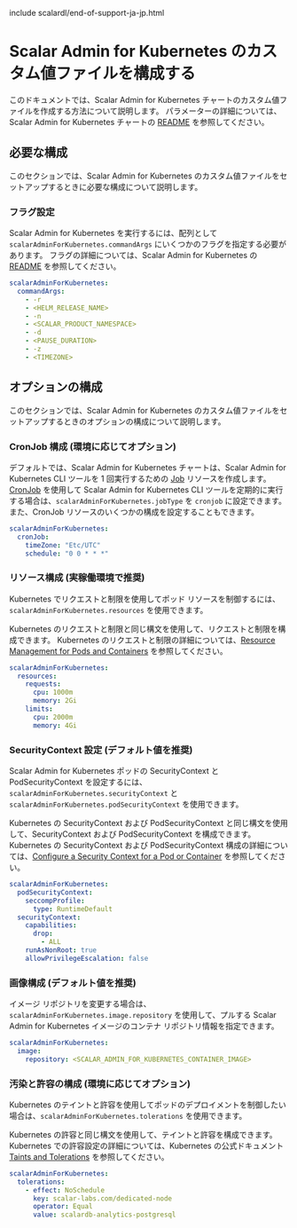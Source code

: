 include scalardl/end-of-support-ja-jp.html

# Scalar Admin for Kubernetes のカスタム値ファイルを構成する

このドキュメントでは、Scalar Admin for Kubernetes チャートのカスタム値ファイルを作成する方法について説明します。 パラメーターの詳細については、Scalar Admin for Kubernetes チャートの [README](https://github.com/scalar-labs/helm-charts/blob/main/charts/scalar-admin-for-kubernetes/README.md) を参照してください。

## 必要な構成

このセクションでは、Scalar Admin for Kubernetes のカスタム値ファイルをセットアップするときに必要な構成について説明します。

### フラグ設定

Scalar Admin for Kubernetes を実行するには、配列として `scalarAdminForKubernetes.commandArgs` にいくつかのフラグを指定する必要があります。 フラグの詳細については、Scalar Admin for Kubernetes の [README](https://github.com/scalar-labs/scalar-admin-for-kubernetes/blob/main/README.md) を参照してください。

```yaml
scalarAdminForKubernetes:
  commandArgs:
    - -r
    - <HELM_RELEASE_NAME>
    - -n
    - <SCALAR_PRODUCT_NAMESPACE>
    - -d
    - <PAUSE_DURATION>
    - -z
    - <TIMEZONE>
```

## オプションの構成

このセクションでは、Scalar Admin for Kubernetes のカスタム値ファイルをセットアップするときのオプションの構成について説明します。

### CronJob 構成 (環境に応じてオプション)

デフォルトでは、Scalar Admin for Kubernetes チャートは、Scalar Admin for Kubernetes CLI ツールを 1 回実行するための [Job](https://kubernetes.io/docs/concepts/workloads/controllers/job/) リソースを作成します。 [CronJob](https://kubernetes.io/docs/concepts/workloads/controllers/cron-jobs/) を使用して Scalar Admin for Kubernetes CLI ツールを定期的に実行する場合は、`scalarAdminForKubernetes.jobType` を `cronjob` に設定できます。 また、CronJob リソースのいくつかの構成を設定することもできます。

```yaml
scalarAdminForKubernetes:
  cronJob:
    timeZone: "Etc/UTC"
    schedule: "0 0 * * *"
```

### リソース構成 (実稼働環境で推奨)

Kubernetes でリクエストと制限を使用してポッド リソースを制御するには、`scalarAdminForKubernetes.resources` を使用できます。

Kubernetes のリクエストと制限と同じ構文を使用して、リクエストと制限を構成できます。 Kubernetes のリクエストと制限の詳細については、[Resource Management for Pods and Containers](https://kubernetes.io/docs/concepts/configuration/manage-resources-containers/) を参照してください。

```yaml
scalarAdminForKubernetes:
  resources:
    requests:
      cpu: 1000m
      memory: 2Gi
    limits:
      cpu: 2000m
      memory: 4Gi
```

### SecurityContext 設定 (デフォルト値を推奨)

Scalar Admin for Kubernetes ポッドの SecurityContext と PodSecurityContext を設定するには、`scalarAdminForKubernetes.securityContext` と `scalarAdminForKubernetes.podSecurityContext` を使用できます。

Kubernetes の SecurityContext および PodSecurityContext と同じ構文を使用して、SecurityContext および PodSecurityContext を構成できます。 Kubernetes の SecurityContext および PodSecurityContext 構成の詳細については、[Configure a Security Context for a Pod or Container](https://kubernetes.io/docs/tasks/configure-pod-container/security-context/) を参照してください。

```yaml
scalarAdminForKubernetes:
  podSecurityContext:
    seccompProfile:
      type: RuntimeDefault
  securityContext:
    capabilities:
      drop:
        - ALL
    runAsNonRoot: true
    allowPrivilegeEscalation: false
```

### 画像構成 (デフォルト値を推奨)

イメージ リポジトリを変更する場合は、`scalarAdminForKubernetes.image.repository` を使用して、プルする Scalar Admin for Kubernetes イメージのコンテナ リポジトリ情報を指定できます。

```yaml
scalarAdminForKubernetes:
  image:
    repository: <SCALAR_ADMIN_FOR_KUBERNETES_CONTAINER_IMAGE>
```

### 汚染と許容の構成 (環境に応じてオプション)

Kubernetes のテイントと許容を使用してポッドのデプロイメントを制御したい場合は、`scalarAdminForKubernetes.tolerations` を使用できます。

Kubernetes の許容と同じ構文を使用して、テイントと許容を構成できます。 Kubernetes での許容設定の詳細については、Kubernetes の公式ドキュメント [Taints and Tolerations](https://kubernetes.io/docs/concepts/scheduling-eviction/taint-and-toleration/) を参照してください。

```yaml
scalarAdminForKubernetes:
  tolerations:
    - effect: NoSchedule
      key: scalar-labs.com/dedicated-node
      operator: Equal
      value: scalardb-analytics-postgresql
```
